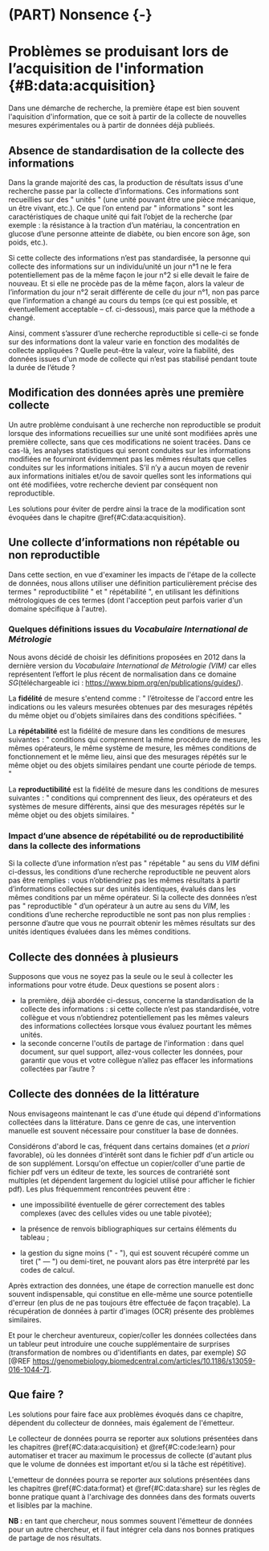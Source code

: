 # (PART) Nonsence {-}

# Problèmes se produisant lors de l’acquisition de l'information {#B:data:acquisition}

Dans une démarche de recherche, la première étape est bien souvent l'aquisition
d'information, que ce soit à partir de la collecte de nouvelles mesures expérimentales 
ou à partir de données déjà publieés.


## Absence de standardisation de la collecte des informations

Dans la grande majorité des cas, la production de résultats issus d'une recherche passe par
la collecte d’informations. Ces informations sont recueillies sur des " unités " (une 
unité pouvant être une pièce mécanique, un être vivant, etc.). Ce que l’on entend par 
" informations " sont les caractéristiques de chaque unité qui fait l’objet de la 
recherche (par exemple : la résistance à la traction d’un matériau, la concentration en 
glucose d’une personne atteinte de diabète, ou bien encore son âge, son poids, etc.). 

Si cette collecte des informations n’est pas standardisée, la personne qui collecte 
des informations sur un individu/unité un jour n°1 ne le fera potentiellement pas de la même façon le 
jour n°2 si elle devait le faire de nouveau. Et si elle ne procède pas de la même façon, alors la valeur 
de l’information du jour n°2 serait différente de celle du jour n°1, non pas parce que l’information 
a changé au cours du temps (ce qui est possible, et éventuellement acceptable – cf. ci-dessous), 
mais parce que la méthode a changé. 

Ainsi, comment s’assurer d’une recherche reproductible si celle-ci
se fonde sur des informations dont la valeur varie en fonction des 
modalités de collecte appliquées ? Quelle peut-être la valeur, 
voire la fiabilité, des données issues d'un mode de collecte
qui n’est pas stabilisé pendant toute la durée de l’étude ? 


## Modification des données après une première collecte

Un autre problème conduisant à une recherche non reproductible se produit lorsque des 
informations recueillies sur une unité sont modifiées après une première collecte, 
sans que ces modifications ne soient tracées. Dans ce cas-là, les analyses statistiques 
qui seront conduites sur les informations modifiées ne fourniront évidemment pas les 
mêmes résultats que celles conduites sur les informations initiales. S’il n’y a aucun 
moyen de revenir aux informations initiales et/ou de savoir quelles sont les informations 
qui ont été modifiées, votre recherche devient par conséquent non reproductible.

Les solutions pour éviter de perdre ainsi la trace de la modification
sont évoquées dans le chapitre \@ref{#C:data:acquisition}.

## Une collecte d’informations non répétable ou non reproductible

Dans cette section, en vue d'examiner les impacts de l'étape 
de la collecte de données, nous allons utiliser une définition 
particulièrement précise des termes " reproductibilité " et " répétabilité ", 
en utilisant les définitions métrologiques de ces termes 
(dont l'acception peut parfois varier d'un domaine spécifique à l'autre). 

### Quelques définitions issues du *Vocabulaire International de Métrologie*

Nous avons décidé de choisir les définitions proposées en 2012 dans la dernière version 
du *Vocabulaire International de Métrologie (VIM)* car elles représentent l’effort le plus 
récent de normalisation dans ce domaine *SG*(téléchargeable ici : 
https://www.bipm.org/en/publications/guides/).

La **fidélité** de mesure s'entend comme : " l’étroitesse de l'accord entre les indications ou les 
valeurs mesurées obtenues par des mesurages répétés du même objet ou d'objets similaires 
dans des conditions spécifiées. "

La **répétabilité** est la fidélité de mesure dans les conditions de mesures suivantes : 
" conditions qui comprennent la même procédure de mesure, les mêmes opérateurs, le même 
système de mesure, les mêmes conditions de fonctionnement et le même lieu, ainsi que des 
mesurages répétés sur le même objet ou des objets similaires pendant une courte période 
de temps. "

La **reproductibilité** est la fidélité de mesure dans les conditions de mesures suivantes : 
" conditions qui comprennent des lieux, des opérateurs et des systèmes de mesure différents, 
ainsi que des mesurages répétés sur le même objet ou des objets similaires. "


### Impact d’une absence de répétabilité ou de reproductibilité dans la collecte des informations

Si la collecte d’une information n’est pas " répétable " au sens du *VIM* défini ci-dessus, les 
conditions d’une recherche reproductible ne peuvent alors pas être remplies : vous n’obtiendriez 
pas les mêmes résultats à partir d’informations collectées sur des unités identiques, évalués 
dans les mêmes conditions par un même opérateur. Si la collecte des données n’est pas " reproductible " 
d’un opérateur à un autre au sens du *VIM*, les conditions d’une recherche reproductible ne sont pas non 
plus remplies : personne d’autre que vous ne pourrait obtenir les mêmes résultats sur des unités 
identiques évaluées dans les mêmes conditions.



## Collecte des données à plusieurs

Supposons que vous ne soyez pas la seule ou le seul à collecter les informations pour votre étude. 
Deux questions se posent alors : 
- la première, déjà abordée ci-dessus, concerne la standardisation de la collecte des informations : 
si cette collecte n’est pas standardisée, votre collègue et vous n’obtiendrez potentiellement 
pas les mêmes valeurs des informations collectées lorsque vous évaluez pourtant les mêmes unités. 
- la seconde concerne l'outils de partage de l'information : dans quel document, sur quel support, 
allez-vous collecter les données, pour garantir que vous et votre collègue n’allez pas effacer 
les informations collectées par l’autre ?


## Collecte des données de la littérature

Nous envisageons maintenant le cas d'une étude qui dépend d'informations collectées dans 
la littérature. Dans ce genre de cas, une intervention manuelle est souvent nécessaire 
pour constituer la base de données. 

Considérons d'abord le cas, fréquent dans certains domaines (et *a priori* favorable), 
où les données d'intérêt sont dans le fichier pdf d'un article ou de son supplément. 
Lorsqu'on effectue un copier/coller d'une partie de fichier pdf vers un éditeur de texte, 
les sources de contrariété sont multiples (et dépendent largement du logiciel utilisé pour 
afficher le fichier pdf). Les plus fréquemment rencontrées peuvent être : 
  
 - une impossibilité éventuelle de gérer correctement des tables complexes 
  (avec des cellules vides ou une table pivotée);

 - la présence de renvois bibliographiques sur certains éléments du tableau ;

 - la gestion du signe moins (" - "), qui est souvent récupéré comme un tiret (" — ") 
   ou demi-tiret, ne pouvant alors pas être interprété par les codes de calcul.

Après extraction des données, une étape de correction manuelle est donc souvent indispensable,
qui constitue en elle-même une source potentielle d'erreur (en plus de ne pas toujours être 
effectuée de façon traçable). 
La récupération de données à partir d'images (OCR) présente des problèmes similaires.

Et pour le chercheur aventureux, copier/coller les données collectées dans un tableur peut 
introduire une couche supplémentaire de surprises (transformation de nombres ou 
d'identifiants en dates, par exemple) *SG* [@REF https://genomebiology.biomedcentral.com/articles/10.1186/s13059-016-1044-7].


## Que faire ?

Les solutions pour faire face aux problèmes évoqués dans ce chapitre, 
dépendent du collecteur de données, mais également de l'émetteur. 

Le collecteur de données pourra se reporter aux solutions présentées dans les chapitres 
\@ref{#C:data:acquisition} et \@ref{#C:code:learn}
pour automatiser et tracer au maximum le processus de collecte (d'autant plus que le volume 
de données est important et/ou si la tâche est répétitive).
 
L'emetteur de données pourra se reporter aux solutions présentées dans les chapitres 
\@ref{#C:data:format} et \@ref{#C:data:share}
sur les règles de bonne pratique quant à l'archivage des données dans des formats 
ouverts et lisibles par la machine.

**NB :** en tant que chercheur, nous sommes souvent l'émetteur de données 
pour un autre chercheur, et il faut intégrer cela dans nos bonnes pratiques 
de partage de nos résultats. 





